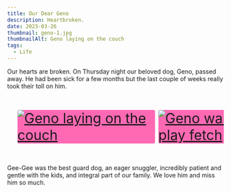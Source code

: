 ```yaml
---
title: Our Dear Geno
description: Heartbroken.
date: 2023-03-26
thumbnail: geno-1.jpg
thumbnailAlt: Geno laying on the couch
tags:
  - Life
---
```


Our hearts are broken. On Thursday night our beloved dog, Geno, passed away. He had been sick for a few months but the last couple of weeks really took their toll on him.

<style>
  .scroller {
    overflow-x: scroll;
    overflow-behavior-x: contain;
    scroll-snap-type: x proximity;
  }
  .scroller ul {
    display: flex;
    gap: 8px;
    align-items: center;
  }
  .scroller li {
    flex-shrink: 0;
    display: flex;
    align-items: center;
    justify-content: center;
    scroll-snap-align: center;
    inline-size: 100%;
    max-inline-size: 20rem;
    max-block-size: 300px;
    font-size: 2rem;
    background: hotpink;
    border-radius: 4px;
    overflow: hidden;
  }
</style>

<div class="scroller">
  <ul role="list"> 
    <li><a href="/images/geno-1.jpg"><img src="/images/geno-1.jpg" alt="Geno laying on the couch"></a></li>
    <li><a href="/images/geno-2.jpg"><img src="/images/geno-2.jpg" alt="Geno wanting to play fetch"></a></li>
    <li><a href="/images/geno-3.jpg"><img src="/images/geno-3.jpg" alt="Geno sitting like a person on the couch next to Ryan"></a></li>
    <li><a href="/images/geno-4.jpg"><img src="/images/geno-4.jpg" alt="Geno snuggling with his toy"></a></li>
  </ul>
</div>

Gee-Gee was the best guard dog, an eager snuggler, incredibly patient and gentle with the kids, and integral part of our family. We love him and miss him so much.